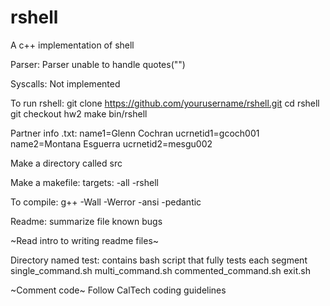 # rshell
A c++ implementation of shell

Parser:
    Parser unable to handle quotes("")

Syscalls:
    Not implemented

To run rshell:
    git clone https://github.com/yourusername/rshell.git
    cd rshell
    git checkout hw2
    make
    bin/rshell

Partner info .txt:
    name1=Glenn Cochran
    ucrnetid1=gcoch001
    name2=Montana Esguerra
    ucrnetid2=mesgu002

Make a directory called src

Make a makefile:
    targets:
    	-all
	-rshell

To compile:
    g++ -Wall -Werror -ansi -pedantic

Readme:
    summarize file
    known bugs

~Read intro to writing readme files~

Directory named test:
    contains bash script that fully tests each segment
    single_command.sh
    multi_command.sh
    commented_command.sh
    exit.sh


~Comment code~
Follow CalTech coding guidelines
